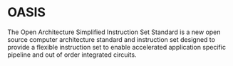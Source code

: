 # OASIS
The Open Architecture Simplified Instruction Set Standard
is a new open source computer architecture standard and instruction set
designed to provide a flexible instruction set to enable accelerated application specific
pipeline and out of order integrated circuits.
